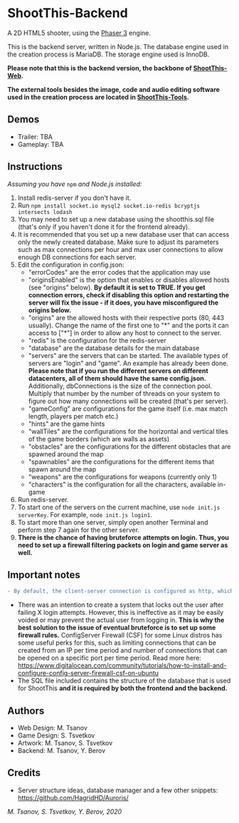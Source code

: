 # ShootThis-Backend

A 2D HTML5 shooter, using the [Phaser 3](https://github.com/photonstorm/phaser/) engine.

This is the backend server, written in Node.js. The database engine used in the creation process is MariaDB. The storage engine used is InnoDB.

**Please note that this is the backend version, the backbone of [ShootThis-Web](https://github.com/mtsanovv/ShootThis-Web).**

**The external tools besides the image, code and audio editing software used in the creation process are located in [ShootThis-Tools](https://github.com/mtsanovv/ShootThis-Tools).**

## Demos

- Trailer: TBA
- Gameplay: TBA

## Instructions

*Assuming you have* ```npm``` *and Node.js installed:*
1. Install redis-server if you don't have it.
2. Run ```npm install socket.io mysql2 socket.io-redis bcryptjs intersects lodash```
3. You may need to set up a new database using the shootthis.sql file (that's only if you haven't done it for the frontend already).
4. It is recommended that you set up a new database user that can access only the newly created database. Make sure to adjust its parameters such as max connections per hour and max user connections to allow enough DB connections for each server.
5. Edit the configuration in config.json:
	- "errorCodes" are the error codes that the application may use
	- "originsEnabled" is the option that enables or disables allowed hosts (see "origins" below). **By default it is set to TRUE. If you get connection errors, check if disabling this option and restarting the server will fix the issue - if it does, you have misconfigured the origins below.**
	- "origins" are the allowed hosts with their respective ports (80, 443 usually). Change the name of the first one to "\*" and the ports it can access to \["\*"\] in order to allow any host to connect to the server.
	- "redis" is the configuration for the redis-server
	- "database" are the database details for the main database
	- "servers" are the servers that can be started. The available types of servers are "login" and "game". An example has already been done. **Please note that if you run the different servers on different datacenters, all of them should have the same config.json.** Additionally, dbConnections is the size of the connection pool. Multiply that number by the number of threads on your system to figure out how many connections will be created (that's per server).
	- "gameConfig" are configurations for the game itself (i.e. max match length, players per match etc.)
	- "hints" are the game hints
	- "wallTiles" are the configurations for the horizontal and vertical tiles of the game borders (which are walls as assets)
	- "obstacles" are the configurations for the different obstacles that are spawned around the map
	- "spawnables" are the configurations for the different items that spawn around the map
	- "weapons" are the configurations for weapons (currently only 1)
	- "characters" is the configuration for all the characters, available in-game
6. Run redis-server.
7. To start one of the servers on the current machine, use ```node init.js serverKey```. For example, ```node init.js login1```.
8. To start more than one server, simply open another Terminal and perform step 7 again for the other server.
9. **There is the chance of having bruteforce attempts on login. Thus, you need to set up a firewall filtering packets on login and game server as well.**

## Important notes
```diff 
- By default, the client-server connection is configured as http, which is EXTREMELY insecure BECAUSE PASSWORDS ARE SENT IN PLAINTEXT. ALWAYS USE HTTPS WHENEVER SENDING PLAINTEXT PASSWORDS!
```

- There was an intention to create a system that locks out the user after failing X login attempts. However, this is ineffective as it may be easily voided or may prevent the actual user from logging in. **This is why the best solution to the issue of eventual bruteforce is to set up some firewall rules.** ConfigServer Firewall (CSF) for some Linux distros has some useful perks for this, such as limiting connections that can be created from an IP per time period and number of connections that can be opened on a specific port per time period. Read more here: https://www.digitalocean.com/community/tutorials/how-to-install-and-configure-config-server-firewall-csf-on-ubuntu
- The SQL file included contains the structure of the database that is used for ShootThis **and it is required by both the frontend and the backend.**

## Authors
- Web Design: M. Tsanov
- Game Design: S. Tsvetkov
- Artwork: M. Tsanov, S. Tsvetkov
- Backend: M. Tsanov, Y. Berov

## Credits
- Server structure ideas, database manager and a few other snippets: https://github.com/HagridHD/Auroris/

*M. Tsanov, S. Tsvetkov, Y. Berov, 2020*
